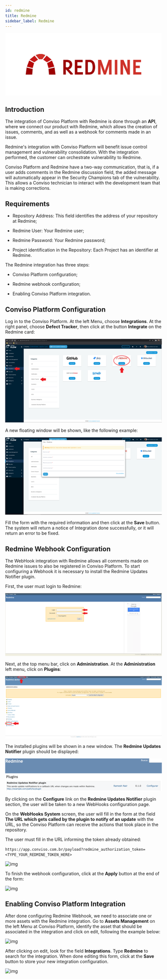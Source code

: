 ```yaml
---
id: redmine
title: Redmine
sidebar_label: Redmine
---
```


<div style={{textAlign: 'center'}}>

![img](../../static/img/redmine.png)

</div>

## Introduction

The integration of Conviso Platform with Redmine is done through an **API**, where we connect our product with Redmine, which allows the creation of issues, comments, and as well as a webhook for comments made in an issue.

Redmine's integration with Conviso Platform will benefit issue control management and vulnerability consolidation. With the integration performed, the customer can orchestrate vulnerability to Redmine.

Conviso Platform and Redmine have a two-way communication, that is, if a user adds comments in the Redmine discussion field, the added message will automatically appear in the Security Champions tab of the vulnerability. This allows a Conviso technician to interact with the development team that is making corrections.

## Requirements

- Repository Address: This field identifies the address of your repository at Redmine;

- Redmine User: Your Redmine user;

- Redmine Password: Your Redmine password;

- Project identification in the Repository: Each Project has an identifier at Redmine.

The Redmine integration has three steps:

- Conviso Platform configuration;

- Redmine webhook configuration;

- Enabling Conviso Platform integration.

## Conviso Platform Configuration

Log in to the Conviso Platform. At the left Menu, choose **Integrations**. At the right panel, choose **Defect Tracker**, then click at the button **Integrate** on the Redmine card:

<div style={{textAlign: 'center'}}>

![img](../../static/img/redmine-img1.png)

</div>

A new floating window will be shown, like the following example:

<div style={{textAlign: 'center'}}>

![img](../../static/img/redmine-img2.png)

</div>

Fill the form with the required information and then click at the **Save** button. The system will return a notice of Integration done successfully, or it will return an error to be fixed.

## Redmine Webhook Configuration

The WebHook integration with Redmine allows all comments made on Redmine issues to also be registered in Conviso Platform. To start configuring a Webhook it is necessary to install the Redmine Updates Notifier plugin.

First, the user must login to Redmine:

<div style={{textAlign: 'center'}}>

![img](../../static/img/redmine-img3.png)

</div>

Next, at the top menu bar, click on **Administration**. At the **Administration** left menu, click on **Plugins**:

<div style={{textAlign: 'center'}}>

![img](../../static/img/redmine-img4.png)

</div>

The installed plugins will be shown in a new window. The **Redmine Updates Notifier** plugin should be displayed:

<div style={{textAlign: 'center'}}>

![img](../../static/img/redmine-img5.png)

</div>

By clicking on the **Configure** link on the **Redmine Updates Notifier** plugin section, the user will be taken to a new WebHooks configuration page.

On the **WebHooks System** screen, the user will fill in the form at the field **The URL which gets called by the plugin to notify of an update** with the URL, so the Conviso Platform can receive the actions that took place in the repository.

The user must fill in the URL informing the token already obtained:

```https://app.conviso.com.br/payload?redmine_authorization_token=<TYPE_YOUR_REDMINE_TOKEN_HERE>```

<div style={{textAlign: 'center'}}>

![img](../../static/img/redmine-img6.png)

</div>

To finish the webhook configuration, click at the **Apply** button at the end of the form:

<div style={{textAlign: 'center'}}>

![img](../../static/img/redmine-img7.png)

</div>

## Enabling Conviso Platform Integration

After done configuring Redmine Webhook, we need to associate one or more assets with the Redmine integration. Go to **Assets Management** on the left Menu at Conviso Platform,  identify the asset that should be associated in the integration and click on edit, following the example below:

<div style={{textAlign: 'center'}}>

![img](../../static/img/redmine-img8.png)

</div>

After clicking on edit, look for the field **Integrations**. Type **Redmine** to search for the integration. When done editing this form, click at the **Save** button to store your new integration configuration.

<div style={{textAlign: 'center'}}>

![img](../../static/img/redmine-img9.png)

</div>